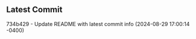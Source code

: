 
## Latest Commit
734b429 - Update README with latest commit info (2024-08-29 17:00:14 -0400) <Yunxi-Zhou>
